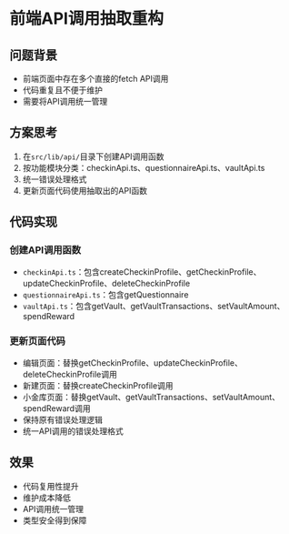 # 前端API调用抽取重构

## 问题背景
- 前端页面中存在多个直接的fetch API调用
- 代码重复且不便于维护
- 需要将API调用统一管理

## 方案思考
1. 在`src/lib/api/`目录下创建API调用函数
2. 按功能模块分类：checkinApi.ts、questionnaireApi.ts、vaultApi.ts
3. 统一错误处理格式
4. 更新页面代码使用抽取出的API函数

## 代码实现
### 创建API调用函数
- `checkinApi.ts`：包含createCheckinProfile、getCheckinProfile、updateCheckinProfile、deleteCheckinProfile
- `questionnaireApi.ts`：包含getQuestionnaire
- `vaultApi.ts`：包含getVault、getVaultTransactions、setVaultAmount、spendReward

### 更新页面代码
- 编辑页面：替换getCheckinProfile、updateCheckinProfile、deleteCheckinProfile调用
- 新建页面：替换createCheckinProfile调用
- 小金库页面：替换getVault、getVaultTransactions、setVaultAmount、spendReward调用
- 保持原有错误处理逻辑
- 统一API调用的错误处理格式

## 效果
- 代码复用性提升
- 维护成本降低
- API调用统一管理
- 类型安全得到保障